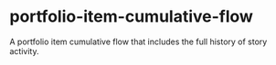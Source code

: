 portfolio-item-cumulative-flow
==============================

A portfolio item cumulative flow that includes the full history of story activity.

